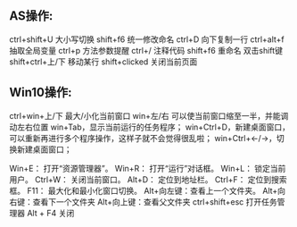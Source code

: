 ## AS操作:
ctrl+shift+U 大小写切换
shift+f6 统一修改命名
ctrl+D 向下复制一行
ctrl+alt+f 抽取全局变量
ctrl+p 方法参数提醒
ctrl+/ 注释代码
shift+f6 重命名
双击shift键
shift+ctrl+上/下 移动某行
shift+clicked 关闭当前页面

## Win10操作:
ctrl+win+上/下 最大/小化当前窗口
win+左/右 可以使当前窗口缩至一半，并能调动左右位置
win+Tab，显示当前运行的任务程序；
win+Ctrl+D，新建桌面窗口，可以重新再进行多个程序操作，这样子就不会觉得很乱啦；
win+Ctrl+←/→，切换新建桌面窗口；

Win+E： 打开“资源管理器”。
Win+R： 打开“运行”对话框。
Win+L： 锁定当前用户。
Ctrl+W： 关闭当前窗口。
Alt+D： 定位到地址栏。
Ctrl+F： 定位到搜索框。
F11： 最大化和最小化窗口切换。
Alt+向左键：查看上一个文件夹。
Alt+向右键：查看下一个文件夹
Alt+向上键：查看父文件夹
ctrl+shift+esc 打开任务管理器
Alt + F4 关闭